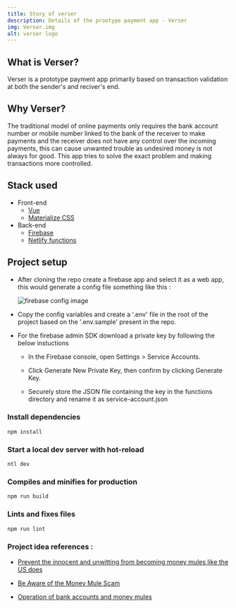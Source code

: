 ```yaml
---
title: Story of verser
description: Details of the prootype payment app - Verser
img: Verser.img
alt: verser logo
---
```


## What is Verser?

Verser is a prototype payment app primarily based on transaction validation at both the sender's and reciver's end.

## Why Verser?

The traditional model of online payments only requires the bank account number or mobile number linked to the bank of the receiver to make payments and the receiver does not have any control over the incoming payments, this can cause unwanted trouble as undesired money is not always for good. This app tries to solve the exact problem and making transactions more controlled.

## Stack used

- Front-end
  - [Vue](https://v3.vuejs.org/)
  - [Materialize CSS](https://materializecss.com/)
- Back-end
  - [Firebase](https://firebase.google.com/)
  - [Netlify functions](https://functions.netlify.com/)

## Project setup

- After cloning the repo create a firebase app and select it as a web app, this would generate a config file something like this :

  ![firebase config image](https://gblobscdn.gitbook.com/assets%2F-LD0Q9Laf5be7GA-f2fQ%2F-LMCZzZUUayTB3DoPXew%2F-LMCaFaca3QlMPkm41GA%2F3.jpg?alt=media&token=06323e25-1f17-4145-8c23-9e35a96d070f)

- Copy the config variables and create a '.env' file in the root of the project based on the '.env.sample' present in the repo.

- For the firebase admin SDK download a private key by following the below instuctions

  - In the Firebase console, open Settings > Service Accounts.

  - Click Generate New Private Key, then confirm by clicking Generate Key.

  - Securely store the JSON file containing the key in the functions directory and rename it as service-account.json

### Install dependencies

```
npm install
```

### Start a local dev server with hot-reload

```
ntl dev
```

### Compiles and minifies for production

```
npm run build
```

### Lints and fixes files

```
npm run lint
```

### Project idea references :

- [Prevent the innocent and unwitting from becoming money mules like the US does](https://www.change.org/p/actionfraud-prevent-the-innocent-and-unwitting-from-becoming-money-mules-like-the-us-does?redirect=false)

- [Be Aware of the Money Mule Scam](https://www.fs-trust.com/2021/02/10/be-aware-of-the-money-mule-scam)

- [Operation of bank accounts and money mules](https://www.rbi.org.in/scripts/NotificationUser.aspx?Id=6136&Mode=0)
